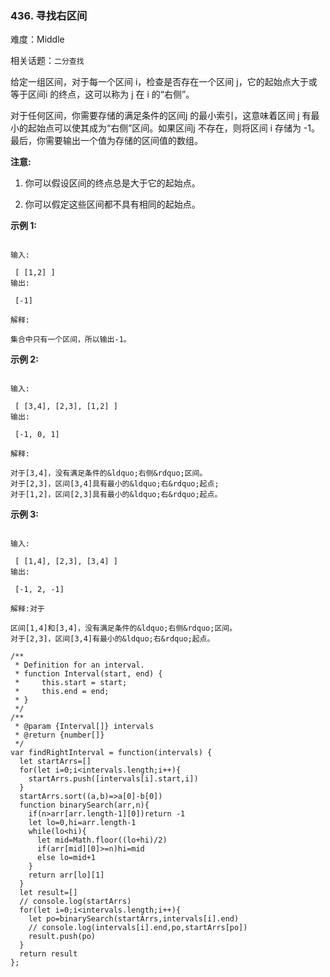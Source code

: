 ### 436. 寻找右区间

难度：Middle

相关话题：`二分查找`

给定一组区间，对于每一个区间 i，检查是否存在一个区间 j，它的起始点大于或等于区间i 的终点，这可以称为 j 在 i 的&ldquo;右侧&rdquo;。



对于任何区间，你需要存储的满足条件的区间j 的最小索引，这意味着区间 j 有最小的起始点可以使其成为&ldquo;右侧&rdquo;区间。如果区间j 不存在，则将区间 i 存储为 -1。最后，你需要输出一个值为存储的区间值的数组。



**注意:** 




1. 你可以假设区间的终点总是大于它的起始点。

2. 你可以假定这些区间都不具有相同的起始点。





**示例 1:** 





```

输入:

 [ [1,2] ]
输出:

 [-1]

解释:

集合中只有一个区间，所以输出-1。

```


**示例 2:** 





```

输入:

 [ [3,4], [2,3], [1,2] ]
输出:

 [-1, 0, 1]

解释:

对于[3,4]，没有满足条件的&ldquo;右侧&rdquo;区间。
对于[2,3]，区间[3,4]具有最小的&ldquo;右&rdquo;起点;
对于[1,2]，区间[2,3]具有最小的&ldquo;右&rdquo;起点。

```


**示例 3:** 





```

输入:

 [ [1,4], [2,3], [3,4] ]
输出:

 [-1, 2, -1]

解释:对于

区间[1,4]和[3,4]，没有满足条件的&ldquo;右侧&rdquo;区间。
对于[2,3]，区间[3,4]有最小的&ldquo;右&rdquo;起点。

```



```
/**
 * Definition for an interval.
 * function Interval(start, end) {
 *     this.start = start;
 *     this.end = end;
 * }
 */
/**
 * @param {Interval[]} intervals
 * @return {number[]}
 */
var findRightInterval = function(intervals) {
  let startArrs=[]
  for(let i=0;i<intervals.length;i++){
    startArrs.push([intervals[i].start,i])
  }
  startArrs.sort((a,b)=>a[0]-b[0])
  function binarySearch(arr,n){
    if(n>arr[arr.length-1][0])return -1
    let lo=0,hi=arr.length-1
    while(lo<hi){
      let mid=Math.floor((lo+hi)/2)
      if(arr[mid][0]>=n)hi=mid
      else lo=mid+1
    }
    return arr[lo][1]
  }
  let result=[]
  // console.log(startArrs)
  for(let i=0;i<intervals.length;i++){
    let po=binarySearch(startArrs,intervals[i].end)
    // console.log(intervals[i].end,po,startArrs[po])
    result.push(po)
  }
  return result
};



```

